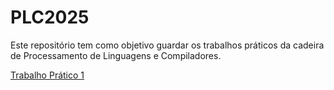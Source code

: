# PLC2025

Este repositório tem como objetivo guardar os trabalhos práticos da cadeira de Processamento de Linguagens e Compiladores.

[Trabalho Prático 1](./TP1/)